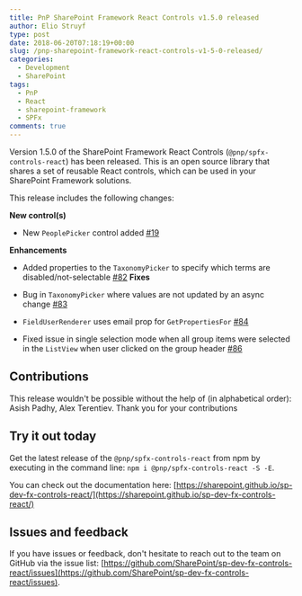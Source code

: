 ```yaml
---
title: PnP SharePoint Framework React Controls v1.5.0 released
author: Elio Struyf
type: post
date: 2018-06-20T07:18:19+00:00
slug: /pnp-sharepoint-framework-react-controls-v1-5-0-released/
categories:
  - Development
  - SharePoint
tags:
  - PnP
  - React
  - sharepoint-framework
  - SPFx
comments: true
---
```


Version 1.5.0 of the SharePoint Framework React Controls (`@pnp/spfx-controls-react`) has been released. This is an open source library that shares a set of reusable React controls, which can be used in your SharePoint Framework solutions.

This release includes the following changes:

**New control(s)**

*   New `PeoplePicker` control added [#19](https://github.com/SharePoint/sp-dev-fx-controls-react/issues/19)

**Enhancements**

*   Added properties to the `TaxonomyPicker` to specify which terms are disabled/not-selectable [#82](https://github.com/SharePoint/sp-dev-fx-controls-react/issues/82)
**Fixes**

*   Bug in `TaxonomyPicker` where values are not updated by an async change [#83](https://github.com/SharePoint/sp-dev-fx-controls-react/issues/83)
*   `FieldUserRenderer` uses email prop for `GetPropertiesFor` [#84](https://github.com/SharePoint/sp-dev-fx-controls-react/issues/84)
*   Fixed issue in single selection mode when all group items were selected in the `ListView` when user clicked on the group header [#86](https://github.com/SharePoint/sp-dev-fx-controls-react/issues/86)

## Contributions

This release wouldn't be possible without the help of (in alphabetical order): Asish Padhy, Alex Terentiev. Thank you for your contributions

## Try it out today

Get the latest release of the `@pnp/spfx-controls-react` from npm by executing in the command line: `npm i @pnp/spfx-controls-react -S -E`.

You can check out the documentation here: [https://sharepoint.github.io/sp-dev-fx-controls-react/](https://sharepoint.github.io/sp-dev-fx-controls-react/)

## Issues and feedback

If you have issues or feedback, don't hesitate to reach out to the team on GitHub via the issue list: [https://github.com/SharePoint/sp-dev-fx-controls-react/issues](https://github.com/SharePoint/sp-dev-fx-controls-react/issues).